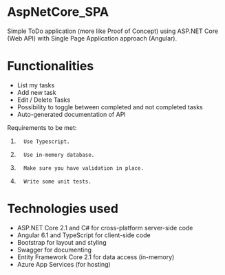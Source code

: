 # AspNetCore_SPA
Simple ToDo application (more like Proof of Concept) using ASP.NET Core (Web API) with Single Page Application approach (Angular).

Functionalities
===================
* List my tasks
* Add new task
* Edit / Delete Tasks
* Possibility to toggle between completed and not completed tasks
* Auto-generated documentation of API

Requirements to be met:
1.       Use Typescript.
2.       Use in-memory database.
3.       Make sure you have validation in place.
4.       Write some unit tests.

Technologies used
===================
* ASP.NET Core 2.1 and C# for cross-platform server-side code
* Angular 6.1 and TypeScript for client-side code
* Bootstrap for layout and styling
* Swagger for documenting
* Entity Framework Core 2.1 for data access (in-memory)
* Azure App Services (for hosting)
